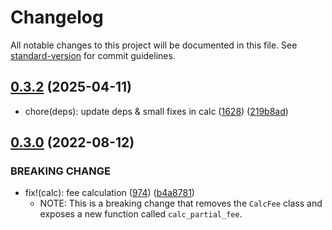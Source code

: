 # Changelog

All notable changes to this project will be documented in this file. See [standard-version](https://github.com/conventional-changelog/standard-version) for commit guidelines.

## [0.3.2](https://github.com/paritytech/substrate-api-sidecar/tree/master/calc/) (2025-04-11)

- chore(deps): update deps & small fixes in calc ([1628](https://github.com/paritytech/substrate-api-sidecar/pull/1628)) ([219b8ad](https://github.com/paritytech/substrate-api-sidecar/commit/219b8add39647609bec1cbda279b29736c056a03))

## [0.3.0](https://github.com/paritytech/substrate-api-sidecar/tree/master/calc/) (2022-08-12)

### BREAKING CHANGE

- fix!(calc): fee calculation ([974](https://github.com/paritytech/substrate-api-sidecar/pull/974)) ([b4a8781](https://github.com/paritytech/substrate-api-sidecar/commit/b4a8781982b97ee6593290a5b137467bd0c93e22))
    - NOTE: This is a breaking change that removes the `CalcFee` class and exposes a new function called `calc_partial_fee`.
